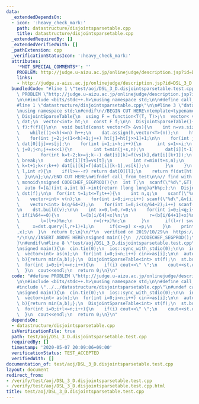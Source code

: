 ```yaml
---
data:
  _extendedDependsOn:
  - icon: ':heavy_check_mark:'
    path: datastructure/disjointsparsetable.cpp
    title: datastructure/disjointsparsetable.cpp
  _extendedRequiredBy: []
  _extendedVerifiedWith: []
  _pathExtension: cpp
  _verificationStatusIcon: ':heavy_check_mark:'
  attributes:
    '*NOT_SPECIAL_COMMENTS*': ''
    PROBLEM: http://judge.u-aizu.ac.jp/onlinejudge/description.jsp?id=DSL_3_D
    links:
    - http://judge.u-aizu.ac.jp/onlinejudge/description.jsp?id=DSL_3_D
  bundledCode: "#line 1 \"test/aoj/DSL_3_D.disjointsparsetable.test.cpp\"\n#define\
    \ PROBLEM \"http://judge.u-aizu.ac.jp/onlinejudge/description.jsp?id=DSL_3_D\"\
    \n\n#include <bits/stdc++.h>\nusing namespace std;\n\n#define call_from_test\n\
    #line 1 \"datastructure/disjointsparsetable.cpp\"\n\n#line 3 \"datastructure/disjointsparsetable.cpp\"\
    \nusing namespace std;\n#endif\n//BEGIN CUT HERE\ntemplate<typename T>\nstruct\
    \ DisjointSparseTable{\n  using F = function<T(T, T)>;\n  vector< vector<T> >\
    \ dat;\n  vector<int> ht;\n  const F f;\n\n  DisjointSparseTable(){}\n  DisjointSparseTable(F\
    \ f):f(f){}\n\n  void build(const vector<T> &vs){\n    int n=vs.size(),h=1;\n\
    \    while((1<<h)<=n) h++;\n    dat.assign(h,vector<T>(n));\n    ht.assign((1<<h)+1,0);\n\
    \    for(int j=2;j<(1<<h)+1;j++) ht[j]=ht[j>>1]+1;\n\n    for(int j=0;j<n;j++)\
    \ dat[0][j]=vs[j];\n    for(int i=1;i<h;i++){\n      int s=1<<i;\n      for(int\
    \ j=0;j<n;j+=s<<1){\n        int t=min(j+s,n);\n        dat[i][t-1]=vs[t-1];\n\
    \        for(int k=t-2;k>=j;k--) dat[i][k]=f(vs[k],dat[i][k+1]);\n        if(n<=t)\
    \ break;\n        dat[i][t]=vs[t];\n        int r=min(t+s,n);\n        for(int\
    \ k=t+1;k<r;k++) dat[i][k]=f(dat[i][k-1],vs[k]);\n      }\n    }\n  }\n\n  T query(int\
    \ l,int r){\n    if(l>=--r) return dat[0][l];\n    return f(dat[ht[l^r]][l],dat[ht[l^r]][r]);\n\
    \  }\n\n};\n//END CUT HERE\n#ifndef call_from_test\n\n// find with non-idempotent\
    \ monoid\nsigned CODECHEF_SEGPROD(){\n  int T;\n  scanf(\"%d\",&T);\n\n  int p;\n\
    \  auto f=[&](int a,int b)->int{return (long long)a*b%p;};\n  DisjointSparseTable<int>\
    \ dst(f);\n\n  for(int t=1;t<=T;t++){\n    int n,q;\n    scanf(\"%d %d %d\",&n,&p,&q);\n\
    \    vector<int> v(n);\n    for(int i=0;i<n;i++) scanf(\"%d\",&v[i]),v[i]%=p;\n\
    \    vector<int> b(q/64+2);\n    for(int i=0;i<(q/64+2);i++) scanf(\"%d\",&b[i]);\n\
    \n    dst.build(v);\n\n    int x=0,l=0,r=0;\n    for(int i=0;i<q;i++){\n     \
    \ if(i%64==0){\n        l=(b[i/64]+x)%n;\n        r=(b[i/64+1]+x)%n;\n      }else{\n\
    \        l=(l+x)%n;\n        r=(r+x)%n;\n      }\n      if(l>r) swap(l,r);\n \
    \     x=dst.query(l,r+1)+1;\n      if(x>=p) x-=p;\n    }\n    printf(\"%d\\n\"\
    ,x);\n  }\n  return 0;\n}\n/*\n  verified on 2019/10/29\n  https://www.codechef.com/problems/SEGPROD\n\
    */\n\n//INSERT ABOVE HERE\nsigned main(){\n  //CODECHEF_SEGPROD();\n  return 0;\n\
    }\n#endif\n#line 8 \"test/aoj/DSL_3_D.disjointsparsetable.test.cpp\"\n#undef call_from_test\n\
    \nsigned main(){\n  cin.tie(0);\n  ios::sync_with_stdio(0);\n\n  int n,l;\n  cin>>n>>l;\n\
    \  vector<int> as(n);\n  for(int i=0;i<n;i++) cin>>as[i];\n\n  auto f=[](int a,int\
    \ b){return min(a,b);};\n  DisjointSparseTable<int> st(f);\n  st.build(as);\n\n\
    \  for(int i=0;i+l<=n;i++){\n    if(i) cout<<\" \";\n    cout<<st.query(i,i+l);\n\
    \  }\n  cout<<endl;\n  return 0;\n}\n"
  code: "#define PROBLEM \"http://judge.u-aizu.ac.jp/onlinejudge/description.jsp?id=DSL_3_D\"\
    \n\n#include <bits/stdc++.h>\nusing namespace std;\n\n#define call_from_test\n\
    #include \"../../datastructure/disjointsparsetable.cpp\"\n#undef call_from_test\n\
    \nsigned main(){\n  cin.tie(0);\n  ios::sync_with_stdio(0);\n\n  int n,l;\n  cin>>n>>l;\n\
    \  vector<int> as(n);\n  for(int i=0;i<n;i++) cin>>as[i];\n\n  auto f=[](int a,int\
    \ b){return min(a,b);};\n  DisjointSparseTable<int> st(f);\n  st.build(as);\n\n\
    \  for(int i=0;i+l<=n;i++){\n    if(i) cout<<\" \";\n    cout<<st.query(i,i+l);\n\
    \  }\n  cout<<endl;\n  return 0;\n}\n"
  dependsOn:
  - datastructure/disjointsparsetable.cpp
  isVerificationFile: true
  path: test/aoj/DSL_3_D.disjointsparsetable.test.cpp
  requiredBy: []
  timestamp: '2020-05-07 20:09:06+09:00'
  verificationStatus: TEST_ACCEPTED
  verifiedWith: []
documentation_of: test/aoj/DSL_3_D.disjointsparsetable.test.cpp
layout: document
redirect_from:
- /verify/test/aoj/DSL_3_D.disjointsparsetable.test.cpp
- /verify/test/aoj/DSL_3_D.disjointsparsetable.test.cpp.html
title: test/aoj/DSL_3_D.disjointsparsetable.test.cpp
---
```

